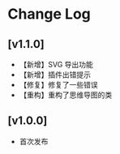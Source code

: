 # Change Log

## [v1.1.0]

 - 【新增】SVG 导出功能
 - 【新增】插件出错提示
 - 【修复】修复了一些错误
 - 【重构】重构了思维导图的类

## [v1.0.0]

- 首次发布